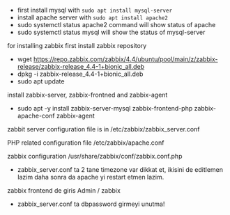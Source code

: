 * first install mysql with `sudo apt install mysql-server`
* install apache server with `sudo apt install apache2`
* sudo systemctl status apache2 command will show status of apache
* sudo systemctl status mysql will show the status of mysql-server

for installing zabbix
first install zabbix repository
* wget https://repo.zabbix.com/zabbix/4.4/ubuntu/pool/main/z/zabbix-release/zabbix-release_4.4-1+bionic_all.deb
* dpkg -i zabbix-release_4.4-1+bionic_all.deb
* sudo apt update

install zabbix-server, zabbix-frontned and zabbix-agent
* sudo apt -y install zabbix-server-mysql zabbix-frontend-php zabbix-apache-conf zabbix-agent


zabbit server configuration file is in
/etc/zabbix/zabbix_server.conf

PHP related configuration file
/etc/zabbix/apache.conf

zabbix configuration
/usr/share/zabbix/conf/zabbix.conf.php

* zabbix_server.conf ta 2 tane timezone var dikkat et, ikisini de editlemen lazim daha sonra da apache yi restart etmen lazim.

zabbix frontend de giris Admin / zabbix

* zabbix_server.conf ta dbpassword girmeyi unutma!

